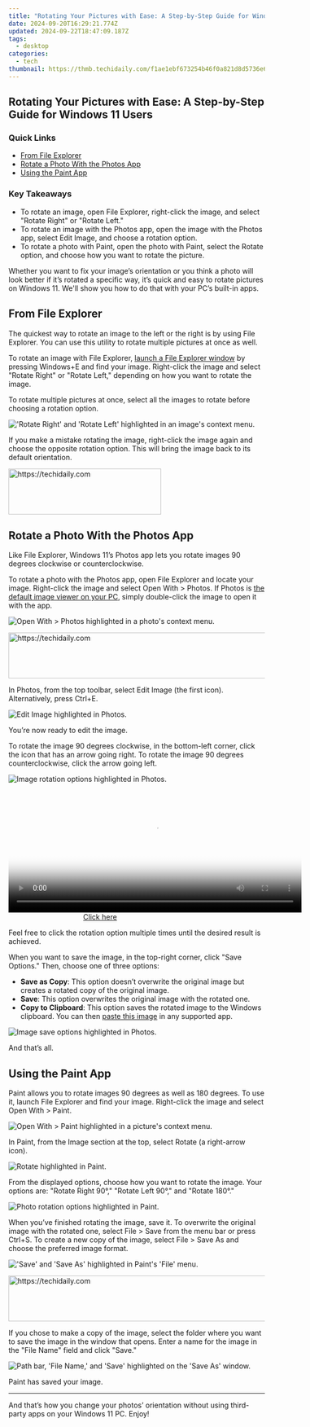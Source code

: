 ```yaml
---
title: "Rotating Your Pictures with Ease: A Step-by-Step Guide for Windows 11 Users"
date: 2024-09-20T16:29:21.774Z
updated: 2024-09-22T18:47:09.187Z
tags:
  - desktop
categories:
  - tech
thumbnail: https://thmb.techidaily.com/f1ae1ebf673254b46f0a821d8d5736e61a916c4eb6fabc72096593a99e32594f.png
---
```


## Rotating Your Pictures with Ease: A Step-by-Step Guide for Windows 11 Users

### Quick Links

* [From File Explorer](https://tech-recovery.techidaily.com/resolving-mozilla-thunderbirds-inability-to-boot-tips-and-techniques/)
* [Rotate a Photo With the Photos App](https://screen-mirror.techidaily.com/how-to-do-google-pixel-7a-screen-sharing-drfone-by-drfone-android/)
* [Using the Paint App](https://extra-information.techidaily.com/fast-track-to-time-lapse-magic-on-samsung-phones/)

### Key Takeaways

* To rotate an image, open File Explorer, right-click the image, and select "Rotate Right" or "Rotate Left."
* To rotate an image with the Photos app, open the image with the Photos app, select Edit Image, and choose a rotation option.
* To rotate a photo with Paint, open the photo with Paint, select the Rotate option, and choose how you want to rotate the picture.

 Whether you want to fix your image’s orientation or you think a photo will look better if it’s rotated a specific way, it’s quick and easy to rotate pictures on Windows 11\. We'll show you how to do that with your PC’s built-in apps.

##  From File Explorer

 The quickest way to rotate an image to the left or the right is by using File Explorer. You can use this utility to rotate multiple pictures at once as well.

 To rotate an image with File Explorer, [launch a File Explorer window](https://pokemon-go-android.techidaily.com/how-to-get-and-use-pokemon-go-promo-codes-on-realme-c67-4g-drfone-by-drfone-virtual-android/) by pressing Windows+E and find your image. Right-click the image and select "Rotate Right" or "Rotate Left," depending on how you want to rotate the image.

 To rotate multiple pictures at once, select all the images to rotate before choosing a rotation option.

!['Rotate Right' and 'Rotate Left' highlighted in an image's context menu.](https://static1.howtogeekimages.com/wordpress/wp-content/uploads/2024/01/1-rotate-image-file-explorer.jpg) 

 If you make a mistake rotating the image, right-click the image again and choose the opposite rotation option. This will bring the image back to its default orientation.

<!-- affiliate ads begin -->
<a href="https://aligracehair.sjv.io/c/5597632/1868586/19272" target="_top" id="1868586">
  <img src="//a.impactradius-go.com/display-ad/19272-1868586" border="0" alt="https://techidaily.com" width="300" height="90"/>
</a>
<img height="0" width="0" src="https://aligracehair.sjv.io/i/5597632/1868586/19272" style="position:absolute;visibility:hidden;" border="0" />
<!-- affiliate ads end -->

##  Rotate a Photo With the Photos App

 Like File Explorer, Windows 11’s Photos app lets you rotate images 90 degrees clockwise or counterclockwise.

 To rotate a photo with the Photos app, open File Explorer and locate your image. Right-click the image and select Open With > Photos. If Photos is [the default image viewer on your PC](https://some-approaches.techidaily.com/streamlined-editing-best-apps-compatible-with-macos-big-sur-for-2024/), simply double-click the image to open it with the app.

![Open With > Photos highlighted in a photo's context menu.](https://static1.howtogeekimages.com/wordpress/wp-content/uploads/2024/01/2-open-photo-with-photos.jpg) 

<!-- affiliate ads begin -->
<a href="https://smilemakers.pxf.io/c/5597632/2123901/26106" target="_top" id="2123901">
  <img src="//a.impactradius-go.com/display-ad/26106-2123901" border="0" alt="https://techidaily.com" width="728" height="90"/>
</a>
<img height="0" width="0" src="https://smilemakers.pxf.io/i/5597632/2123901/26106" style="position:absolute;visibility:hidden;" border="0" />
<!-- affiliate ads end -->

 In Photos, from the top toolbar, select Edit Image (the first icon). Alternatively, press Ctrl+E.

![Edit Image highlighted in Photos.](https://static1.howtogeekimages.com/wordpress/wp-content/uploads/2024/01/3-photos-edit-image.jpg) 

 You’re now ready to edit the image.

 To rotate the image 90 degrees clockwise, in the bottom-left corner, click the icon that has an arrow going right. To rotate the image 90 degrees counterclockwise, click the arrow going left.

![Image rotation options highlighted in Photos.](https://static1.howtogeekimages.com/wordpress/wp-content/uploads/2024/01/4-photos-rotate-picture.jpg) 

<!-- affiliate ads begin -->
<span id="1983545">
					<video width="576" height="240" style="cursor:pointer"
           poster="//a.impactradius-go.com/display-clicktoplayimage/1983545.png"
           onclick="if(!this.playClicked){this.play();this.setAttribute('controls',true);this.playClicked=true;}">
	   <source src="//a.impactradius-go.com/display-ad/22993-1983545">
	   <img src="//a.impactradius-go.com/display-clicktoplayimage/1983545.png" style="border: none; height: 100%; width: 100%; object-fit: contain">
	</video>
	<div style="width:360px;text-align:center"><a href="javascript:window.open(decodeURIComponent('https%3A%2F%2Fhomestyler.sjv.io%2Fc%2F5597632%2F1983545%2F22993'), '_blank');void(0);">Click here</a></div>
</span>
<img height="0" width="0" src="https://imp.pxf.io/i/5597632/1983545/22993" style="position:absolute;visibility:hidden;" border="0" />
<!-- affiliate ads end -->

 Feel free to click the rotation option multiple times until the desired result is achieved.

 When you want to save the image, in the top-right corner, click "Save Options." Then, choose one of three options:

* **Save as Copy**: This option doesn’t overwrite the original image but creates a rotated copy of the original image.
* **Save**: This option overwrites the original image with the rotated one.
* **Copy to Clipboard**: This option saves the rotated image to the Windows clipboard. You can then [paste this image](https://twitter-videos.techidaily.com/new-in-2024-gain-twitter-gifs-for-pc-download-made-simple/) in any supported app.

![Image save options highlighted in Photos.](https://static1.howtogeekimages.com/wordpress/wp-content/uploads/2024/01/5-photos-save-image.jpg) 

 And that’s all.

##  Using the Paint App

 Paint allows you to rotate images 90 degrees as well as 180 degrees. To use it, launch File Explorer and find your image. Right-click the image and select Open With > Paint.

![Open With > Paint highlighted in a picture's context menu.](https://static1.howtogeekimages.com/wordpress/wp-content/uploads/2024/01/6-open-photo-with-paint.jpg) 

 In Paint, from the Image section at the top, select Rotate (a right-arrow icon).

![Rotate highlighted in Paint.](https://static1.howtogeekimages.com/wordpress/wp-content/uploads/2024/01/7-paint-rotate-option.jpg) 

 From the displayed options, choose how you want to rotate the image. Your options are: "Rotate Right 90°," "Rotate Left 90°," and "Rotate 180°."

![Photo rotation options highlighted in Paint.](https://static1.howtogeekimages.com/wordpress/wp-content/uploads/2024/01/8-rotate-photo-paint.jpg) 

 When you’ve finished rotating the image, save it. To overwrite the original image with the rotated one, select File > Save from the menu bar or press Ctrl+S. To create a new copy of the image, select File > Save As and choose the preferred image format.

!['Save' and 'Save As' highlighted in Paint's 'File' menu.](https://static1.howtogeekimages.com/wordpress/wp-content/uploads/2024/01/9-save-image-paint.jpg) 

<!-- affiliate ads begin -->
<a href="https://appsumo.8odi.net/c/5597632/2043603/7443" target="_top" id="2043603">
  <img src="//a.impactradius-go.com/display-ad/7443-2043603" border="0" alt="https://techidaily.com" width="728" height="90"/>
</a>
<img height="0" width="0" src="https://appsumo.8odi.net/i/5597632/2043603/7443" style="position:absolute;visibility:hidden;" border="0" />
<!-- affiliate ads end -->

 If you chose to make a copy of the image, select the folder where you want to save the image in the window that opens. Enter a name for the image in the "File Name" field and click "Save."

![Path bar, 'File Name,' and 'Save' highlighted on the 'Save As' window.](https://static1.howtogeekimages.com/wordpress/wp-content/uploads/2024/01/10-save-photo-location-name-paint.jpg) 

 Paint has saved your image.

---

 And that’s how you change your photos’ orientation without using third-party apps on your Windows 11 PC. Enjoy!

<ins class="adsbygoogle"
     style="display:block"
     data-ad-format="autorelaxed"
     data-ad-client="ca-pub-7571918770474297"
     data-ad-slot="1223367746"></ins>

<ins class="adsbygoogle"
     style="display:block"
     data-ad-client="ca-pub-7571918770474297"
     data-ad-slot="8358498916"
     data-ad-format="auto"
     data-full-width-responsive="true"></ins>



